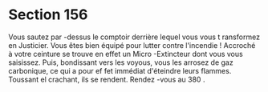 # Section 156

Vous sautez par -dessus le comptoir derrière lequel vous vous t ransformez en Justicier.
Vous êtes bien équipé pour lutter contre l'incendie ! Accroché à votre ceinture se trouve
en effet un Micro -Extincteur dont vous vous saisissez. Puis, bondissant vers les voyous,
vous les arrosez de gaz carbonique, ce qui a pour ef fet immédiat d'éteindre leurs flammes.
Toussant el crachant, ils se rendent. Rendez -vous au  380 .